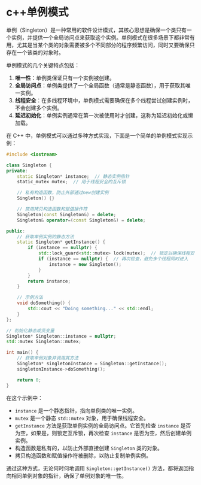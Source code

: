# c++单例模式
单例（Singleton）是一种常用的软件设计模式，其核心思想是确保一个类只有一个实例，并提供一个全局访问点来获取这个实例。单例模式在很多场景下都非常有用，尤其是当某个类的对象需要被多个不同部分的程序频繁访问，同时又要确保只存在一个该类的对象时。

单例模式的几个关键特点包括：

1. **唯一性**：单例类保证只有一个实例被创建。
2. **全局访问点**：单例类提供了一个全局函数（通常是静态函数），用于获取其唯一实例。
3. **线程安全**：在多线程环境中，单例模式需要确保在多个线程尝试创建实例时，不会创建多个实例。
4. **延迟初始化**：单例实例通常在第一次被使用时才创建，这称为延迟初始化或懒加载。

在 C++ 中，单例模式可以通过多种方式实现，下面是一个简单的单例模式实现示例：

```cpp
#include <iostream>

class Singleton {
private:
    static Singleton* instance;  // 静态实例指针
    static_mutex mutex;  // 用于线程安全的互斥锁

    // 私有构造函数，防止外部通过new创建实例
    Singleton() {}

    // 禁用拷贝构造函数和赋值操作符
    Singleton(const Singleton&) = delete;
    Singleton& operator=(const Singleton&) = delete;

public:
    // 获取单例实例的静态方法
    static Singleton* getInstance() {
        if (instance == nullptr) {
            std::lock_guard<std::mutex> lock(mutex);  // 锁定以确保线程安全
            if (instance == nullptr) {  // 再次检查，避免多个线程同时进入
                instance = new Singleton();
            }
        }
        return instance;
    }

    // 示例方法
    void doSomething() {
        std::cout << "Doing something..." << std::endl;
    }
};

// 初始化静态成员变量
Singleton* Singleton::instance = nullptr;
std::mutex Singleton::mutex;

int main() {
    // 获取单例对象并调用其方法
    Singleton* singletonInstance = Singleton::getInstance();
    singletonInstance->doSomething();

    return 0;
}
```

在这个示例中：

- `instance` 是一个静态指针，指向单例类的唯一实例。
- `mutex` 是一个静态 `std::mutex` 对象，用于确保线程安全。
- `getInstance` 方法是获取单例实例的全局访问点。它首先检查 `instance` 是否为空，如果是，则锁定互斥锁，再次检查 `instance` 是否为空，然后创建单例实例。
- 构造函数是私有的，以防止外部直接创建 `Singleton` 类的对象。
- 拷贝构造函数和赋值操作符被删除，以防止复制单例实例。

通过这种方式，无论何时何地调用 `Singleton::getInstance()` 方法，都将返回指向相同单例对象的指针，确保了单例对象的唯一性。
